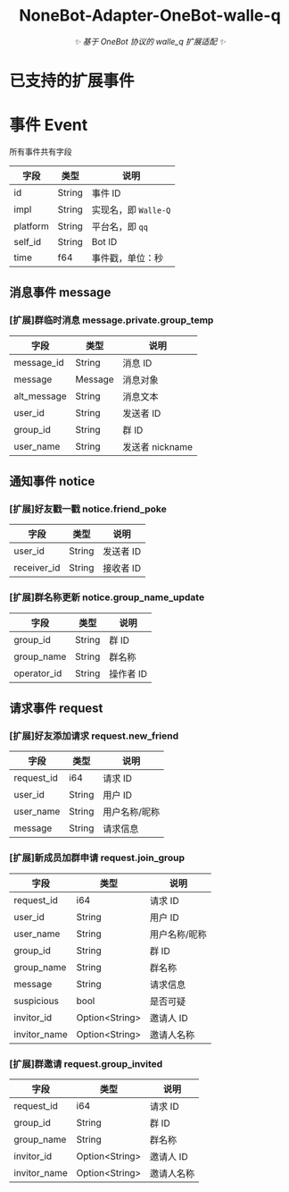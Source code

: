 <div align="center">

# NoneBot-Adapter-OneBot-walle-q

_✨ 基于 OneBot 协议的 walle_q 扩展适配 ✨_

</div>

# 已支持的扩展事件

# 事件 Event

所有事件共有字段

| 字段     | 类型   | 说明                 |
| -------- | ------ | -------------------- |
| id       | String | 事件 ID              |
| impl     | String | 实现名，即 `Walle-Q` |
| platform | String | 平台名，即 `qq`      |
| self_id  | String | Bot ID               |
| time     | f64    | 事件戳，单位：秒     |

## 消息事件 message

### [扩展]群临时消息 message.private.group_temp

| 字段        | 类型    | 说明            |
| ----------- | ------- | --------------- |
| message_id  | String  | 消息 ID         |
| message     | Message | 消息对象        |
| alt_message | String  | 消息文本        |
| user_id     | String  | 发送者 ID       |
| group_id    | String  | 群 ID           |
| user_name   | String  | 发送者 nickname |

## 通知事件 notice

### [扩展]好友戳一戳 notice.friend_poke

| 字段        | 类型   | 说明      |
| ----------- | ------ | --------- |
| user_id     | String | 发送者 ID |
| receiver_id | String | 接收者 ID |

### [扩展]群名称更新 notice.group_name_update

| 字段        | 类型   | 说明      |
| ----------- | ------ | --------- |
| group_id    | String | 群 ID     |
| group_name  | String | 群名称    |
| operator_id | String | 操作者 ID |

## 请求事件 request

### [扩展]好友添加请求 request.new_friend

| 字段       | 类型   | 说明          |
| ---------- | ------ | ------------- |
| request_id | i64    | 请求 ID       |
| user_id    | String | 用户 ID       |
| user_name  | String | 用户名称/昵称 |
| message    | String | 请求信息      |

### [扩展]新成员加群申请 request.join_group

| 字段         | 类型             | 说明          |
| ------------ | ---------------- | ------------- |
| request_id   | i64              | 请求 ID       |
| user_id      | String           | 用户 ID       |
| user_name    | String           | 用户名称/昵称 |
| group_id     | String           | 群 ID         |
| group_name   | String           | 群名称        |
| message      | String           | 请求信息      |
| suspicious   | bool             | 是否可疑      |
| invitor_id   | Option\<String\> | 邀请人 ID     |
| invitor_name | Option\<String\> | 邀请人名称    |

### [扩展]群邀请 request.group_invited

| 字段         | 类型             | 说明       |
| ------------ | ---------------- | ---------- |
| request_id   | i64              | 请求 ID    |
| group_id     | String           | 群 ID      |
| group_name   | String           | 群名称     |
| invitor_id   | Option\<String\> | 邀请人 ID  |
| invitor_name | Option\<String\> | 邀请人名称 |
